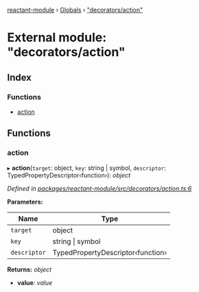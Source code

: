 [reactant-module](../README.md) › [Globals](../globals.md) › ["decorators/action"](_decorators_action_.md)

# External module: "decorators/action"

## Index

### Functions

* [action](_decorators_action_.md#action)

## Functions

###  action

▸ **action**(`target`: object, `key`: string | symbol, `descriptor`: TypedPropertyDescriptor‹function›): *object*

*Defined in [packages/reactant-module/src/decorators/action.ts:6](https://github.com/unadlib/reactant/blob/ecdc150/packages/reactant-module/src/decorators/action.ts#L6)*

**Parameters:**

Name | Type |
------ | ------ |
`target` | object |
`key` | string &#124; symbol |
`descriptor` | TypedPropertyDescriptor‹function› |

**Returns:** *object*

* **value**: *value*
